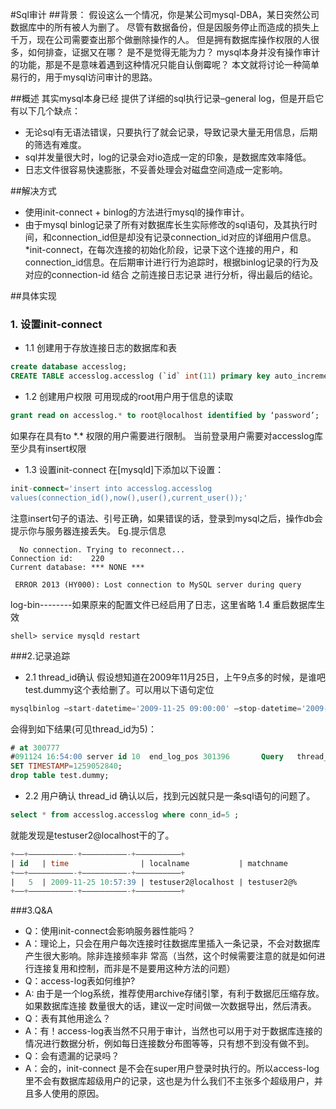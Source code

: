 #Sql审计
##背景：
假设这么一个情况，你是某公司mysql-DBA，某日突然公司数据库中的所有被人为删了。
尽管有数据备份，但是因服务停止而造成的损失上千万，现在公司需要查出那个做删除操作的人。
但是拥有数据库操作权限的人很多，如何排查，证据又在哪？
是不是觉得无能为力？
mysql本身并没有操作审计的功能，那是不是意味着遇到这种情况只能自认倒霉呢？
本文就将讨论一种简单易行的，用于mysql访问审计的思路。

##概述
其实mysql本身已经 提供了详细的sql执行记录–general log，但是开启它有以下几个缺点：
* 无论sql有无语法错误，只要执行了就会记录，导致记录大量无用信息，后期的筛选有难度。
* sql并发量很大时，log的记录会对io造成一定的印象，是数据库效率降低。
* 日志文件很容易快速膨胀，不妥善处理会对磁盘空间造成一定影响。

##解决方式
* 使用init-connect + binlog的方法进行mysql的操作审计。
* 由于mysql binlog记录了所有对数据库长生实际修改的sql语句，及其执行时间，和connection_id但是却没有记录connection_id对应的详细用户信息。
*init-connect，在每次连接的初始化阶段，记录下这个连接的用户，和connection_id信息。在后期审计进行行为追踪时，根据binlog记录的行为及对应的connection-id 结合 之前连接日志记录 进行分析，得出最后的结论。

##具体实现
### 1. 设置init-connect
* 1.1 创建用于存放连接日志的数据库和表
 ```sql
create database accesslog;
CREATE TABLE accesslog.accesslog (`id` int(11) primary key auto_increment, `time` timestamp, `localname` varchar(30), `matchname` varchar(30))
```

* 1.2 创建用户权限
可用现成的root用户用于信息的读取
```sql
grant read on accesslog.* to root@localhost identified by ‘password’;
```
如果存在具有to \*.\* 权限的用户需要进行限制。
当前登录用户需要对accesslog库至少具有insert权限
* 1.3 设置init-connect
在[mysqld]下添加以下设置：
```sql
init-connect='insert into accesslog.accesslog 
values(connection_id(),now(),user(),current_user());'
```
注意insert句子的语法、引号正确，如果错误的话，登录到mysql之后，操作db会提示你与服务器连接丢失。
Eg.提示信息
```linux
  No connection. Trying to reconnect...
Connection id:    220
Current database: *** NONE ***
 
 ERROR 2013 (HY000): Lost connection to MySQL server during query
```
log-bin--------如果原来的配置文件已经启用了日志，这里省略
1.4 重启数据库生效
```linux
shell> service mysqld restart
```
###2.记录追踪
* 2.1 thread_id确认
假设想知道在2009年11月25日，上午9点多的时候，是谁吧test.dummy这个表给删了。可以用以下语句定位
```sql
mysqlbinlog –start-datetime='2009-11-25 09:00:00' –stop-datetime='2009-11-25 09:00:00'  binlog.xxxx | grep 'dummy' -B 5
```
会得到如下结果(可见thread_id为5)：
```sql
# at 300777
#091124 16:54:00 server id 10  end_log_pos 301396       Query   thread_id=5     exec_time=0     error_code=0
SET TIMESTAMP=1259052840;
drop table test.dummy;
```
* 2.2 用户确认
thread_id 确认以后，找到元凶就只是一条sql语句的问题了。
```sql
select * from accesslog.accesslog where conn_id=5 ;
```
就能发现是testuser2@localhost干的了。
```sql
+——+——————————-+——————————-+—————————–+
| id   | time                | localname           | matchname          |
+——+——————————-+——————————-+—————————–+
|   5  | 2009-11-25 10:57:39 | testuser2@localhost | testuser2@%        |
+——+——————————-+——————————-+—————————–+
``` 
###3.Q&A
* Q：使用init-connect会影响服务器性能吗？
 * A：理论上，只会在用户每次连接时往数据库里插入一条记录，不会对数据库产生很大影响。除非连接频率非 常高（当然，这个时候需要注意的就是如何进行连接复用和控制，而非是不是要用这种方法的问题）
* Q：access-log表如何维护?
 * A: 由于是一个log系统，推荐使用archive存储引擎，有利于数据厄压缩存放。如果数据库连接 数量很大的话，建议一定时间做一次数据导出，然后清表。
* Q：表有其他用途么？
 * A：有！access-log表当然不只用于审计，当然也可以用于对于数据库连接的情况进行数据分析，例如每日连接数分布图等等，只有想不到没有做不到。
* Q：会有遗漏的记录吗？
 * A：会的，init-connect 是不会在super用户登录时执行的。所以access-log里不会有数据库超级用户的记录，这也是为什么我们不主张多个超级用户，并且多人使用的原因。